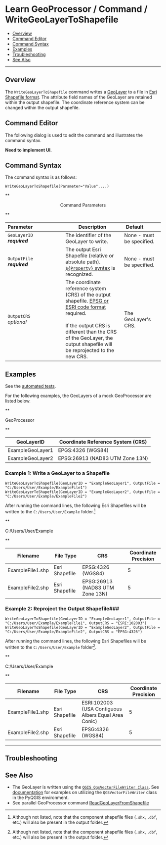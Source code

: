 # Learn GeoProcessor / Command / WriteGeoLayerToShapefile #

* [Overview](#overview)
* [Command Editor](#command-editor)
* [Command Syntax](#command-syntax)
* [Examples](#examples)
* [Troubleshooting](#troubleshooting)
* [See Also](#see-also)

-------------------------

## Overview ##

The `WriteGeoLayerToShapefile` command writes a [GeoLayer](../../introduction#geolayer) to a file in [Esri Shapefile format](../../spatial-data-format-ref/EsriShapefile/EsriShapefile). The attribute field names of the GeoLayer are retained within the output shapefile. The coordinate reference system can be changed within the output shapefile. 

## Command Editor ##

The following dialog is used to edit the command and illustrates the command syntax.

**Need to implement UI.**

## Command Syntax ##

The command syntax is as follows:

```text
WriteGeoLayerToShapefile(Parameter="Value",...)
```
**<p style="text-align: center;">
Command Parameters
</p>**

|**Parameter**&nbsp;&nbsp;&nbsp;&nbsp;&nbsp;&nbsp;&nbsp;&nbsp;&nbsp;&nbsp;&nbsp;&nbsp;&nbsp;&nbsp;&nbsp;&nbsp;&nbsp;&nbsp;&nbsp;&nbsp;&nbsp; | **Description** | **Default**&nbsp;&nbsp;&nbsp;&nbsp;&nbsp;&nbsp;&nbsp;&nbsp;&nbsp;&nbsp; |
| --------------|-----------------|----------------- |
| `GeoLayerID` <br>  **_required_**| The identifier of the GeoLayer to write.| None - must be specified. |
| `OutputFile` <br> **_required_**| The output Esri Shapefile (relative or absolute path). [`${Property}` syntax](../../introduction/#geoprocessor-properties-property) is recognized. | None - must be specified. |
|`OutputCRS`<br> *optional*|The coordinate reference system (CRS) of the output shapefile. [EPSG or ESRI code format](http://spatialreference.org/ref/epsg/) required. <br><br>If the output CRS is different than the CRS of the GeoLayer, the output shapefile will be reprojected to the new CRS.|The GeoLayer's CRS.| 


## Examples ##

See the [automated tests](https://github.com/OpenWaterFoundation/owf-app-geoprocessor-python-test/tree/master/test/commands/WriteGeoLayerToShapefile).

For the following examples, the GeoLayers of a mock GeoProcessor are listed below.

**<p style="text-align: left;">
GeoProcessor
</p>**

|GeoLayerID|Coordinate Reference System (CRS)|
| ---- | ----|
| ExampleGeoLayer1  | EPGS:4326	(WGS84) |
| ExampleGeoLayer2	| EPSG:26913 (NAD83 UTM Zone 13N) |

### Example 1: Write a GeoLayer to a Shapefile ###

```
WriteGeoLayerToShapefile(GeoLayerID = "ExampleGeoLayer1", OutputFile = "C:/Users/User/Example/ExampleFile1")
WriteGeoLayerToShapefile(GeoLayerID = "ExampleGeoLayer2", OutputFile = "C:/Users/User/Example/ExampleFile2")
```

After running the command lines, the following Esri Shapefiles will be written to the `C:/Users/User/Example` folder.[^1] 
[^1]: Although not listed, note that the component shapefile files (`.shx`, `.dbf`, etc.) will also be present in the output folder. 

**<p style="text-align: left;">
C:/Users/User/Example
</p>**

|Filename|File Type|CRS|Coordinate Precision|
|------|---|---|---|
|ExampleFile1.shp|Esri Shapefile|EPSG:4326	(WGS84)|5|
|ExampleFile2.shp|Esri Shapefile|EPSG:26913 (NAD83 UTM Zone 13N)|5|


### Example 2: Reproject the Output Shapefile###

```
WriteGeoLayerToShapefile(GeoLayerID = "ExampleGeoLayer1", OutputFile = "C:/Users/User/Example/ExampleFile1", OutputCRS = "ESRI:102003")
WriteGeoLayerToShapefile(GeoLayerID = "ExampleGeoLayer2", OutputFile = "C:/Users/User/Example/ExampleFile2", OutputCRS = "EPSG:4326")
```

After running the command lines, the following Esri Shapefiles will be written to the `C:/Users/User/Example` folder[^1]. 

**<p style="text-align: left;">
C:/Users/User/Example
</p>**

|Filename|File Type|CRS|Coordinate Precision|
|------|---|---|---|
|ExampleFile1.shp|Esri Shapefile|ESRI:102003 (USA Contiguous Albers Equal Area Conic)|5|
|ExampleFile2.shp|Esri Shapefile|EPSG:4326 (WGS84)|5|



---

## Troubleshooting ##

## See Also ##

- The GeoLayer is written using the [`QGIS QgsVectorFileWriter Class`](https://qgis.org/api/classQgsVectorFileWriter.html). See [documentation](https://docs.qgis.org/2.14/en/docs/pyqgis_developer_cookbook/vector.html#writing-vector-layers) for examples on utilizing the `QGSVectorFileWriter` class in the PyQGIS environment.
- See parallel GeoProcessor command [ReadGeoLayerFromShapefile](../ReadGeoLayerFromShapefile/ReadGeoLayerFromShapefile)
